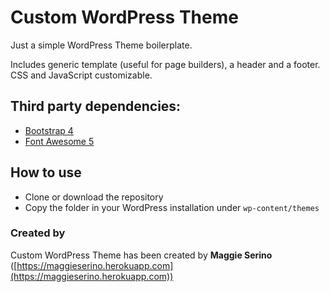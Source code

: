 # Custom WordPress Theme
Just a simple WordPress Theme boilerplate.

Includes generic template (useful for page builders), a header and a footer.  
CSS and JavaScript customizable.

## Third party dependencies:  
- [Bootstrap 4](https://getbootstrap.com/)  
- [Font Awesome 5](http://fontawesome.io/icons/)

## How to use
- Clone or download the repository  
- Copy the folder in your WordPress installation under `wp-content/themes`

### Created by
Custom WordPress Theme has been created by **Maggie Serino** ([https://maggieserino.herokuapp.com](https://maggieserino.herokuapp.com))
